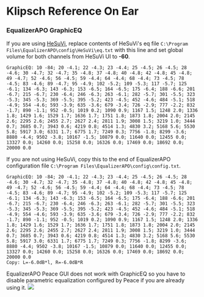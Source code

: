 # Klipsch Reference On Ear
### EqualizerAPO GraphicEQ
If you are using [HeSuVi](https://sourceforge.net/projects/hesuvi/), replace contents of HeSuVi's eq file `C:\Program Files\EqualizerAPO\config\HeSuVi\eq.txt` with this line and set global volume for both channels from HeSuVi UI to **-60**.
```
GraphicEQ: 10 -84; 20 -4.1; 22 -4.3; 23 -4.4; 25 -4.5; 26 -4.5; 28 -4.6; 30 -4.7; 32 -4.7; 35 -4.8; 37 -4.8; 40 -4.8; 42 -4.8; 45 -4.8; 49 -4.7; 52 -4.6; 56 -4.5; 59 -4.4; 64 -4.4; 68 -4.4; 73 -4.5; 78 -4.5; 83 -4.6; 89 -4.7; 95 -4.9; 102 -5.2; 109 -5.3; 117 -5.7; 125 -6.1; 134 -6.3; 143 -6.3; 153 -6.5; 164 -6.5; 175 -6.4; 188 -6.6; 201 -6.7; 215 -6.7; 230 -6.4; 246 -6.3; 263 -6.1; 282 -5.7; 301 -5.5; 323 -5.3; 345 -5.3; 369 -5.5; 395 -5.2; 423 -4.5; 452 -4.6; 484 -5.1; 518 -4.9; 554 -4.6; 593 -3.9; 635 -3.6; 679 -3.4; 726 -2.9; 777 -2.2; 832 -1.7; 890 -1.1; 952 -0.5; 1019 0.2; 1090 0.9; 1167 1.5; 1248 2.0; 1336 1.8; 1429 1.6; 1529 1.7; 1636 1.7; 1751 1.8; 1873 1.8; 2004 2.0; 2145 2.6; 2295 2.6; 2455 2.7; 2627 2.4; 2811 1.9; 3008 1.5; 3219 1.0; 3444 0.7; 3685 0.7; 3943 0.6; 4219 0.8; 4514 1.3; 4830 3.2; 5168 5.6; 5530 5.8; 5917 3.0; 6331 1.7; 6775 1.7; 7249 0.3; 7756 -1.8; 8299 -3.6; 8880 -4.4; 9502 -3.8; 10167 -1.5; 10879 0.0; 11640 0.0; 12455 0.0; 13327 0.0; 14260 0.0; 15258 0.0; 16326 0.0; 17469 0.0; 18692 0.0; 20000 0.0
```
If you are not using HeSuVi, copy this to the end of EqualizerAPO configuration file `C:\Program Files\EqualizerAPO\config\config.txt`.
```
GraphicEQ: 10 -84; 20 -4.1; 22 -4.3; 23 -4.4; 25 -4.5; 26 -4.5; 28 -4.6; 30 -4.7; 32 -4.7; 35 -4.8; 37 -4.8; 40 -4.8; 42 -4.8; 45 -4.8; 49 -4.7; 52 -4.6; 56 -4.5; 59 -4.4; 64 -4.4; 68 -4.4; 73 -4.5; 78 -4.5; 83 -4.6; 89 -4.7; 95 -4.9; 102 -5.2; 109 -5.3; 117 -5.7; 125 -6.1; 134 -6.3; 143 -6.3; 153 -6.5; 164 -6.5; 175 -6.4; 188 -6.6; 201 -6.7; 215 -6.7; 230 -6.4; 246 -6.3; 263 -6.1; 282 -5.7; 301 -5.5; 323 -5.3; 345 -5.3; 369 -5.5; 395 -5.2; 423 -4.5; 452 -4.6; 484 -5.1; 518 -4.9; 554 -4.6; 593 -3.9; 635 -3.6; 679 -3.4; 726 -2.9; 777 -2.2; 832 -1.7; 890 -1.1; 952 -0.5; 1019 0.2; 1090 0.9; 1167 1.5; 1248 2.0; 1336 1.8; 1429 1.6; 1529 1.7; 1636 1.7; 1751 1.8; 1873 1.8; 2004 2.0; 2145 2.6; 2295 2.6; 2455 2.7; 2627 2.4; 2811 1.9; 3008 1.5; 3219 1.0; 3444 0.7; 3685 0.7; 3943 0.6; 4219 0.8; 4514 1.3; 4830 3.2; 5168 5.6; 5530 5.8; 5917 3.0; 6331 1.7; 6775 1.7; 7249 0.3; 7756 -1.8; 8299 -3.6; 8880 -4.4; 9502 -3.8; 10167 -1.5; 10879 0.0; 11640 0.0; 12455 0.0; 13327 0.0; 14260 0.0; 15258 0.0; 16326 0.0; 17469 0.0; 18692 0.0; 20000 0.0
Copy: L=-6.0dB*l, R=-6.0dB*R
```
EqualizerAPO Peace GUI does not work with GraphicEQ so you have to disable parametric equalization configured by Peace if you are already using it.
![](https://raw.githubusercontent.com/jaakkopasanen/AutoEq/master/results/SBAF-Serious/innerfidelity/onear/Klipsch%20Reference%20On%20Ear/Klipsch%20Reference%20On%20Ear.png)

